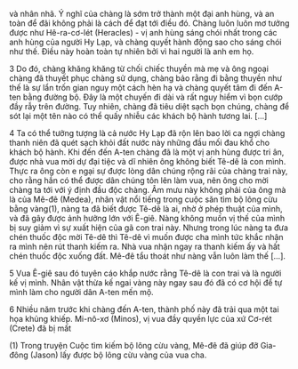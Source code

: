 và nhân nhã. Ý nghĩ của chàng là sớm trở thành một đại anh hùng, và an toàn 
để đãi không phải là cách để đạt tới điều đó. Chàng luôn luôn mơ tưởng được như 
Hê-ra-cơ-lét (Heracles) - vị anh hùng sáng chói nhất trong các anh hùng của người 
Hy Lạp, và chàng quyết hành động sao cho sáng chói như thế. Điều này hoàn toàn 
tự nhiên bởi vì hai người là anh em họ.

3 Do đó, chàng khăng khăng từ chối chiếc thuyền mà mẹ và ông ngoại chàng đã 
thuyết phục chàng sử dụng, chàng bảo rằng đi bằng thuyền như thế là sự lẩn trốn 
gian nguy một cách hèn hạ và chàng quyết tâm đi đến A-ten bằng đường bộ. Đây 
là một chuyến đi dài và rất nguy hiểm vì bọn cướp đầy rẫy trên đường. Tuy nhiên, 
chàng đã tiêu diệt sạch bọn chúng, chàng để sót lại một tên nào có thể quấy nhiễu 
các khách bộ hành tương lai. [...]

4 Ta có thể tưởng tượng là cả nước Hy Lạp đã rộn lên bao lời ca ngợi chàng thanh 
niên đã quét sạch khỏi đất nước này những đầu mối đau khổ cho khách bộ hành. Khi 
đến đến A-ten chàng đã là một vị anh hùng được tri ân, được nhà vua mời dự đại tiệc 
và dĩ nhiên ông không biết Tê-dê là con mình. Thực ra ông còn e ngại sự được lòng 
dân chúng rộng rãi của chàng trai này, cho rằng hắn có thể được dân chúng tôn lên 
làm vua, nên ông cho mời chàng ta tới với ý định đầu độc chàng. Âm mưu này không 
phải của ông mà là của Mê-đê (Medea), nhân vật nổi tiếng trong cuộc săn tìm bộ lông 
cừu bằng vàng(1), nàng ta đã biết được Tê-dê là ai, nhờ ở phép thuật của mình, và đã 
gây được ảnh hưởng lớn với Ê-giê. Nàng không muốn vị thế của mình bị suy giảm 
vì sự xuất hiện của gã con trai này. Nhưng trong lúc nàng ta đưa chén thuốc độc 
mời Tê-dê thì Tê-dê vì muốn được cha mình tức khắc nhận ra mình nên rút thanh 
kiếm ra. Nhà vua nhận ngay ra thanh kiếm ấy và hất chén thuốc độc xuống đất. 
Mê-đê tẩu thoát như nàng vẫn luôn làm thế [...].

5 Vua Ê-giê sau đó tuyên cáo khắp nước rằng Tê-dê là con trai và là người kế vị 
mình. Nhân vật thừa kế ngai vàng này ngay sau đó đã có cơ hội để tự mình làm cho 
người dân A-ten mến mộ.

6 Nhiều năm trước khi chàng đến A-ten, thành phố này đã trải qua một tai họa 
khủng khiếp. Mi-nô-xơ (Minos), vị vua đầy quyền lực của xứ Cơ-rét (Crete) đã bị mất

(1) Trong truyện Cuộc tìm kiếm bộ lông cừu vàng, Mê-đê đã giúp đỡ Gia-đông (Jason) lấy được bộ lông 
cừu vàng của vua cha.